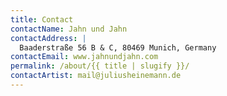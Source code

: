 ```yaml
---
title: Contact
contactName: Jahn und Jahn
contactAddress: |
  Baaderstraße 56 B & C, 80469 Munich, Germany
contactEmail: www.jahnundjahn.com
permalink: /about/{{ title | slugify }}/
contactArtist: mail@juliusheinemann.de
---
```

